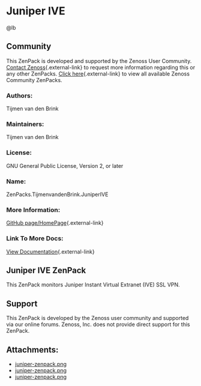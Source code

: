 # Juniper IVE

@lb[](img/zenpack-juniper-zenpack.png)

## Community

This ZenPack is developed and supported by the Zenoss User Community.
[Contact Zenoss](https://tryit.zenoss.com/zenpack-contact/){.external-link} to
request more information regarding this or any other ZenPacks. [Click here](https://zenoss.com/product/zenpacks?f%5B0%5D=im_field_zenpack_category:1021){.external-link} to
view all available Zenoss Community ZenPacks.

### Authors:

Tijmen van den Brink

### Maintainers:

Tijmen van den Brink

### License:

GNU General Public License, Version 2, or later

### Name:

ZenPacks.TijmenvandenBrink.JuniperIVE

### More Information:

[GitHub page/HomePage](http://community.zenoss.org/docs/DOC-3419){.external-link}

### Link To More Docs:

[View Documentation](http://community.zenoss.org/docs/DOC-3419){.external-link}

## Juniper IVE ZenPack

This ZenPack monitors Juniper Instant Virtual Extranet (IVE) SSL VPN.

## Support

This ZenPack is developed by the Zenoss user community and supported via
our online forums. Zenoss, Inc. does not provide direct support for this
ZenPack.

## Attachments:

-   [juniper-zenpack.png](img/zenpack-juniper-zenpack.png)
-   [juniper-zenpack.png](img/zenpack-juniper-zenpack.png)
-   [juniper-zenpack.png](img/zenpack-juniper-zenpack.png)

